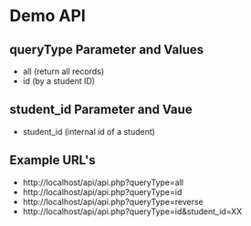 # Demo API

## queryType Parameter and Values

- all (return all records)
- id (by a student ID)

## student_id Parameter and Vaue

- student_id (internal id of a student)

## Example URL's

- http://localhost/api/api.php?queryType=all
- http://localhost/api/api.php?queryType=id
- http://localhost/api/api.php?queryType=reverse
- http://localhost/api/api.php?queryType=id&student_id=XX